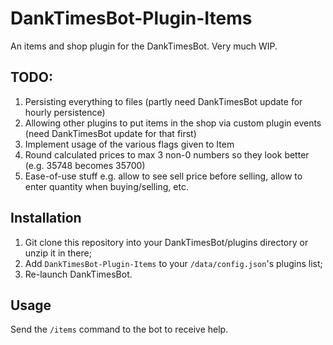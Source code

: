 # DankTimesBot-Plugin-Items
An items and shop plugin for the DankTimesBot. Very much WIP.

## TODO:
1. Persisting everything to files (partly need DankTimesBot update for hourly persistence)
2. Allowing other plugins to put items in the shop via custom plugin events (need DankTimesBot update for that first)
3. Implement usage of the various flags given to Item
4. Round calculated prices to max 3 non-0 numbers so they look better (e.g. 35748 becomes 35700)
5. Ease-of-use stuff e.g. allow to see sell price before selling, allow to enter quantity when buying/selling, etc.

## Installation

1. Git clone this repository into your DankTimesBot/plugins directory or unzip it in there;
2. Add `DankTimesBot-Plugin-Items` to your `/data/config.json`'s plugins list;
3. Re-launch DankTimesBot.

## Usage

Send the `/items` command to the bot to receive help.
